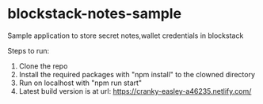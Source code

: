 # blockstack-notes-sample

Sample application to store secret notes,wallet credentials in blockstack

Steps to run:

1.  Clone the repo
2.  Install the required packages with "npm install" to the clowned directory
3.  Run on localhost with "npm run start"
4.  Latest build version is at url: https://cranky-easley-a46235.netlify.com/


